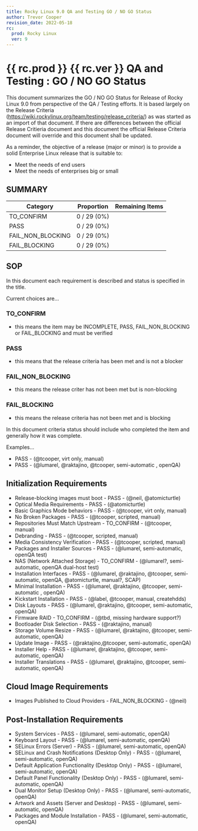 ```yaml
---
title: Rocky Linux 9.0 QA and Testing GO / NO GO Status
author: Trevor Cooper
revision_date: 2022-05-18
rc:
  prod: Rocky Linux
  ver: 9
---
```


# {{ rc.prod }} {{ rc.ver }} QA and Testing : GO / NO GO Status
This document summarizes the GO / NO GO Status for Release of Rocky Linux 9.0 from perspective of the QA / Testing efforts. It is based largely on the Release Criteria (https://wiki.rockylinux.org/team/testing/release_criteria/) as was started as an import of that document. If there are differences between the official Release Critieria document and this document the official Release Criteria document will override and this document shall be updated.

As a reminder, the objective of a release (major or minor) is to provide a solid Enterprise Linux release that is suitable to:
-   Meet the needs of end users
-   Meet the needs of enterprises big or small


## SUMMARY

| Category          | Proportion        | Remaining Items |
| ----------------- | ----------------- | --------------- |
| TO_CONFIRM        |   0 / 29 (0%)     |                 |
| PASS              |   0 / 29 (0%)     |                 |
| FAIL_NON_BLOCKING |   0 / 29 (0%)     |                 |
| FAIL_BLOCKING     |   0 / 29 (0%)     |                 |


## SOP
In this document each requirement is described and status is specified in the title.

Current choices are...

### TO_CONFIRM
-   this means the item may be INCOMPLETE, PASS, FAIL_NON_BLOCKING or FAIL_BLOCKING and must be verified

### PASS
-   this means that the release criteria has been met and is not a blocker

### FAIL_NON_BLOCKING
-   this means the release criter has not been met but is non-blocking

### FAIL_BLOCKING
-   this means the release criteria has not been met and is blocking

In this document criteria status should include who completed the item and generally how it was complete.

Examples...

-   PASS - (@tcooper, virt only, manual)
-   PASS - (@lumarel, @raktajino, @tcooper, semi-automatic , openQA)


## Initialization Requirements

-   Release-blocking images must boot - PASS - (@neil, @atomicturtle)
-   Optical Media Requirements - PASS - (@atomicturtle)
-   Basic Graphics Mode behaviors - PASS - (@tcooper, virt only, manual)
-   No Broken Packages - PASS - (@tcooper, scripted, manual)
-   Repositories Must Match Upstream - TO_CONFIRM - (@tcooper, manual)
-   Debranding - PASS - (@tcooper, scripted, manual)
-   Media Consistency Verification - PASS - (@tcooper, scripted, manual)
-   Packages and Installer Sources - PASS - (@lumarel, semi-automatic, openQA test)
-   NAS (Network Attached Storage) - TO_CONFIRM - (@lumarel?, semi-automatic, openQA dual-host test)
-   Installation Interfaces - PASS - (@lumarel, @raktajino, @tcooper, semi-automatic, openQA, @atomicturtle, manual?, SCAP)
-   Minimal Installation - PASS - (@lumarel, @raktajino, @tcooper, semi-automatic , openQA)
-   Kickstart Installation - PASS - (@label, @tcooper, manual, createhdds)
-   Disk Layouts - PASS - (@lumarel, @raktajino, @tcooper, semi-automatic, openQA)
-   Firmware RAID - TO_CONFIRM - (@tbd, missing hardware support?)
-   Bootloader Disk Selection - PASS - (@raktajino, manual)
-   Storage Volume Resize - PASS - (@lumarel, @raktajino, @tcooper, semi-automatic, openQA)
-   Update Image - PASS - (@raktajino,@tcooper, semi-automatic, openQA)
-   Installer Help - PASS - (@lumarel, @raktajino, @tcooper, semi-automatic, openQA)
-   Installer Translations - PASS - (@lumarel, @raktajino, @tcooper, semi-automatic, openQA)


## Cloud Image Requirements
-   Images Published to Cloud Providers - FAIL_NON_BLOCKING - (@neil)


## Post-Installation Requirements
-   System Services - PASS - (@lumarel, semi-automatic, openQA)
-   Keyboard Layout - PASS - (@lumarel, semi-automatic, openQA)
-   SELinux Errors (Server) - PASS - (@lumarel, semi-automatic, openQA)
-   SELinux and Crash Notifications (Desktop Only) - PASS - (@lumarel, semi-automatic, openQA)
-   Default Application Functionality (Desktop Only) - PASS - (@lumarel, semi-automatic, openQA)
-   Default Panel Functionality (Desktop Only) - PASS - (@lumarel, semi-automatic, openQA)
-   Dual Monitor Setup (Desktop Only) - PASS - (@lumarel, semi-automatic, openQA)
-   Artwork and Assets (Server and Desktop) - PASS - (@lumarel, semi-automatic, openQA)
-   Packages and Module Installation - PASS - (@lumarel, semi-automatic, openQA)
